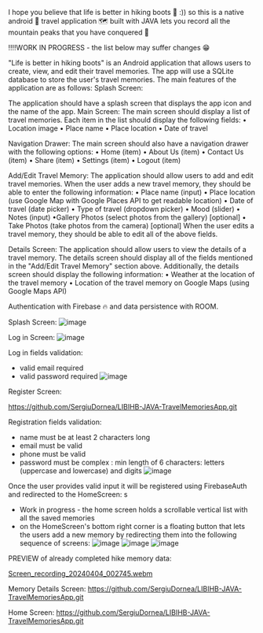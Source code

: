I hope you believe that life is better in hiking boots 🥾 :)) so this is a native android 📱 travel application 🗺 built with JAVA lets you record all the mountain peaks that you have conquered 🗻

‼‼WORK IN PROGRESS - the list below may suffer changes 😁

"Life is better in hiking boots" is an Android application that allows users to create, view, and edit their travel memories. The app will use a SQLite database to store the user's travel memories. The main features of the application are as follows: Splash Screen:

The application should have a splash screen that displays the app icon and the name of the app.
Main Screen: The main screen should display a list of travel memories. Each item in the list should display the following fields:
• Location image 
• Place name 
• Place location 
• Date of travel

Navigation Drawer: The main screen should also have a navigation drawer with the following options: 
• Home (item) 
• About Us (item) 
• Contact Us (item) 
• Share (item) 
• Settings (item) 
• Logout (item) 

Add/Edit Travel Memory:
The application should allow users to add and edit travel memories. When the user adds a new travel memory, they should be able to enter the following information: 
• Place name (input) 
• Place location (use Google Map with Google Places API to get readable location) 
• Date of travel (date picker) • Type of travel (dropdown picker) 
• Mood (slider) • Notes (input) 
•Gallery Photos (select photos from the gallery) [optional] 
• Take Photos (take photos from the camera) [optional] When the user edits a travel memory, they should be able to edit all of the above fields.

Details Screen:
The application should allow users to view the details of a travel memory. The details screen should display all of the fields mentioned in the "Add/Edit Travel Memory" section above. 
Additionally, the details screen should display the following information: • Weather at the location of the travel memory • Location of the travel memory on Google Maps (using Google Maps API)

Authentication with Firebase 🔥 and data persistence with ROOM.

Splash Screen:
![image](https://github.com/SergiuDornea/LIBIHB-JAVA-TravelMemoriesApp/assets/88648596/e8b3d93b-8f98-4ca8-8693-2912b4f654c8)

Log in Screen: 
![image](https://github.com/SergiuDornea/LIBIHB-JAVA-TravelMemoriesApp/assets/88648596/b0cdc3ff-9877-4307-99b2-6f6966fea035)

Log in fields validation: 
- valid email required
- valid password required
![image](https://github.com/SergiuDornea/LIBIHB-JAVA-TravelMemoriesApp/assets/88648596/ce730204-65a7-453e-8b5a-e4a6a16d35ff)


Register Screen:

https://github.com/SergiuDornea/LIBIHB-JAVA-TravelMemoriesApp.git

Registration fields validation:
- name must be at least 2 characters long
- email must be valid
- phone must be valid
- password must be complex : min length of 6 characters: letters (uppercase and lowercase) and digits
![image](https://github.com/SergiuDornea/LIBIHB-JAVA-TravelMemoriesApp/assets/88648596/690628a1-197e-4d84-86a7-0c727716bb60)

 
Once the user provides valid input it will be registered using FirebaseAuth and redirected to the HomeScreen: s
- Work in progress - the home screen holds a scrollable vertical list with all the saved memories
- on the HomeScreen's bottom right corner is a floating button that lets the users add a new memory by redirecting them into the following sequence of screens:
  ![image](https://github.com/SergiuDornea/LIBIHB-JAVA-TravelMemoriesApp/assets/88648596/b725e226-b5ec-4a57-a638-06a6f580c827)
  ![image](https://github.com/SergiuDornea/LIBIHB-JAVA-TravelMemoriesApp/assets/88648596/e46c52c5-005e-4119-9466-f097af8eeddc)
  ![image](https://github.com/SergiuDornea/LIBIHB-JAVA-TravelMemoriesApp/assets/88648596/01aab20c-c3e6-4f51-b510-fd562384edf7)

PREVIEW of already completed hike memory data:

[Screen_recording_20240404_002745.webm](https://github.com/SergiuDornea/LIBIHB-JAVA-TravelMemoriesApp/assets/88648596/ee43f217-cedb-4fc1-9497-01a87f707a4a)


Memory Details Screen:
https://github.com/SergiuDornea/LIBIHB-JAVA-TravelMemoriesApp.git

Home Screen:
https://github.com/SergiuDornea/LIBIHB-JAVA-TravelMemoriesApp.git  


